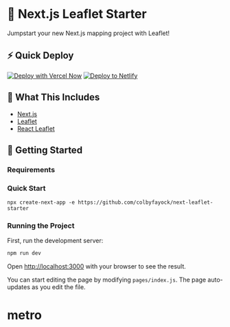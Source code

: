 # 🍃 Next.js Leaflet Starter

Jumpstart your new Next.js mapping project with Leaflet!

## ⚡ Quick Deploy
[![Deploy with Vercel Now](https://zeit.co/button)](https://vercel.com/import/project?template=https://github.com/colbyfayock/next-leaflet-starter) [![Deploy to Netlify](https://www.netlify.com/img/deploy/button.svg)](https://app.netlify.com/start/deploy?repository=https://github.com/colbyfayock/next-leaflet-starter)


## 🧰 What This Includes
* [Next.js](https://nextjs.org/)
* [Leaflet](https://leafletjs.com/)
* [React Leaflet](https://react-leaflet.js.org)

## 🚀 Getting Started

### Requirements

### Quick Start

```
npx create-next-app -e https://github.com/colbyfayock/next-leaflet-starter
```

### Running the Project
First, run the development server:

```bash
npm run dev
```

Open [http://localhost:3000](http://localhost:3000) with your browser to see the result.

You can start editing the page by modifying `pages/index.js`. The page auto-updates as you edit the file.
# metro
